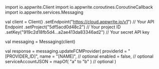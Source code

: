 import io.appwrite.Client
import io.appwrite.coroutines.CoroutineCallback
import io.appwrite.services.Messaging

val client = Client()
    .setEndpoint("https://cloud.appwrite.io/v1") // Your API Endpoint
    .setProject("5df5acd0d48c2") // Your project ID
    .setKey("919c2d18fb5d4...a2ae413da83346ad2") // Your secret API key

val messaging = Messaging(client)

val response = messaging.updateFCMProvider(
    providerId = "[PROVIDER_ID]",
    name = "[NAME]", // optional
    enabled = false, // optional
    serviceAccountJSON = mapOf( "a" to "b" ) // optional
)
